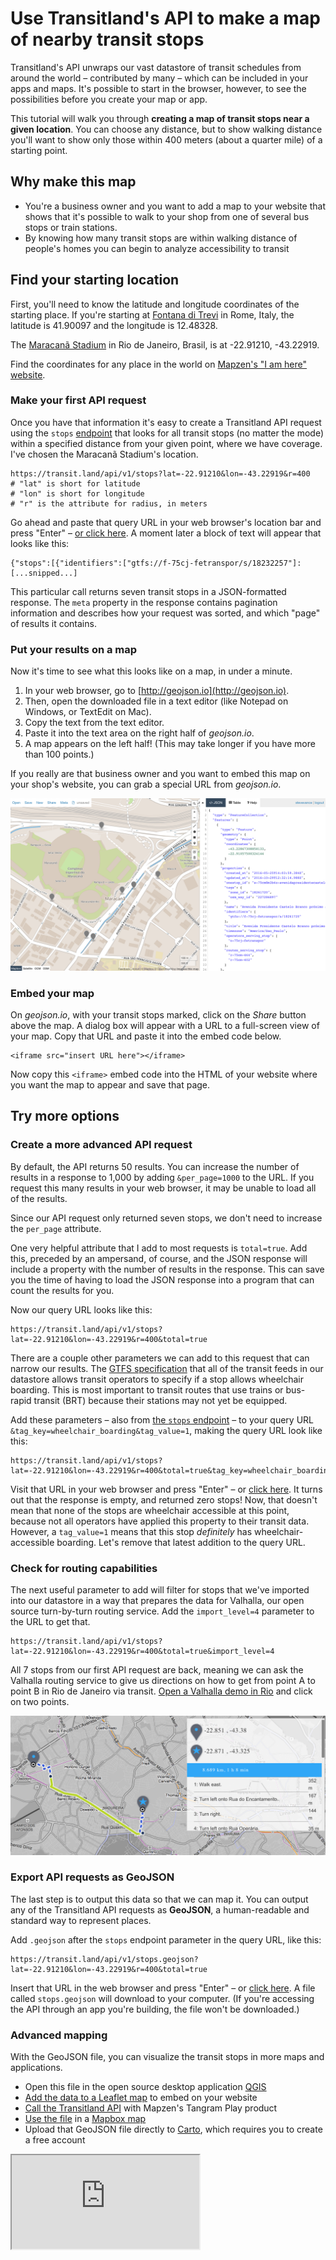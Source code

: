 # Use Transitland's API to make a map of nearby transit stops

Transitland's API unwraps our vast datastore of transit schedules from around the world – contributed by many – which can be included in your apps and maps. It's possible to start in the browser, however, to see the possibilities before you create your map or app. 

This tutorial will walk you through **creating a map of transit stops near a given location**. You can choose any distance, but to show walking distance you'll want to show only those within 400 meters (about a quarter mile) of a starting point. 

## Why make this map

- You're a business owner and you want to add a map to your website that shows that it's possible to walk to your shop from one of several bus stops or train stations. 
- By knowing how many transit stops are within walking distance of people's homes you can begin to analyze accessibility to transit

## Find your starting location

First, you'll need to know the latitude and longitude coordinates of the starting place. If you're starting at [Fontana di Trevi](http://www.openstreetmap.org/way/23322002#map=19/41.90097/12.48328) in Rome, Italy, the latitude is 41.90097 and the longitude is 12.48328. 

The [Maracanã Stadium](http://www.openstreetmap.org/relation/4587734#map=18/-22.91209/-43.23013) in Rio de Janeiro, Brasil, is at -22.91210, -43.22919. 

Find the coordinates for any place in the world on [Mapzen's "I am here" website](https://whosonfirst.mapzen.com/iamhere/#7/38.514/-98.320). 

### Make your first API request

Once you have that information it's easy to create a Transitland API request using the `stops` [endpoint](https://transit.land/documentation/datastore/api-endpoints.html) that looks for all transit stops (no matter the mode) within a specified distance from your given point, where we have coverage. I've chosen the Maracanã Stadium's location. 

````
https://transit.land/api/v1/stops?lat=-22.91210&lon=-43.22919&r=400
# "lat" is short for latitude
# "lon" is short for longitude
# "r" is the attribute for radius, in meters
````

Go ahead and paste that query URL in your web browser's location bar and press "Enter" – [or click here](https://transit.land/api/v1/stops?lat=-22.91210&lon=-43.22919&r=400). A moment later a block of text will appear that looks like this:

````
{"stops":[{"identifiers":["gtfs://f-75cj-fetranspor/s/18232257"]: [...snipped...]
````

This particular call returns seven transit stops in a JSON-formatted response. The `meta` property in the response contains pagination information and describes how your request was sorted, and which "page" of results it contains. 

### Put your results on a map

Now it's time to see what this looks like on a map, in under a minute. 

1. In your web browser, go to [http://geojson.io](http://geojson.io). 
2. Then, open the downloaded file in a text editor (like Notepad on Windows, or TextEdit on Mac). 
3. Copy the text from the text editor. 
4. Paste it into the text area on the right half of *geojson.io*.
5. A map appears on the left half! (This may take longer if you have more than 100 points.)

If you really are that business owner and you want to embed this map on your shop's website, you can grab a special URL from *geojson.io*. 

![screenshot of geojson.io](geojson-dot-io_screenshot.png "Showing API response with *geojson.io*")

### Embed your map
On *geojson.io*, with your transit stops marked, click on the *Share* button above the map. A dialog box will appear with a URL to a full-screen view of your map. Copy that URL and paste it into the embed code below. 

````
<iframe src="insert URL here"></iframe>
````

Now copy this `<iframe>` embed code into the HTML of your website where you want the map to appear and save that page. 

## Try more options

### Create a more advanced API request

By default, the API returns 50 results. You can increase the number of results in a response to 1,000 by adding `&per_page=1000` to the URL. If you request this many results in your web browser, it may be unable to load all of the results. 

Since our API request only returned seven stops, we don't need to increase the `per_page` attribute. 

One very helpful attribute that I add to most requests is `total=true`. Add this, preceded by an ampersand, of course, and the JSON response will include a property with the number of results in the response. This can save you the time of having to load the JSON response into a program that can count the results for you. 

Now our query URL looks like this:

````
https://transit.land/api/v1/stops?lat=-22.91210&lon=-43.22919&r=400&total=true
````

There are a couple other parameters we can add to this request that can narrow our results. The [GTFS specification](https://developers.google.com/transit/gtfs/reference/) that all of the transit feeds in our datastore allows transit operators to specify if a stop allows wheelchair boarding. This is most important to transit routes that use trains or bus-rapid transit (BRT) because their stations may not yet be equipped.

Add these parameters – also from [the `stops` endpoint](https://transit.land/documentation/datastore/api-endpoints.html) – to your query URL `&tag_key=wheelchair_boarding&tag_value=1`, making the query URL look like this:

````
https://transit.land/api/v1/stops?lat=-22.91210&lon=-43.22919&r=400&total=true&tag_key=wheelchair_boarding&tag_value=1
````

Visit that URL in your web browser and press "Enter" – or [click here](https://transit.land/api/v1/stops?lat=-22.91210&lon=-43.22919&r=400&total=true&tag_key=wheelchair_boarding&tag_value=1). It turns out that the response is empty, and returned zero stops! Now, that doesn't mean that none of the stops are wheelchair accessible at this point, because not all operators have applied this property to their transit data. However, a `tag_value=1` means that this stop *definitely* has wheelchair-accessible boarding. Let's remove that latest addition to the query URL. 

### Check for routing capabilities

The next useful parameter to add will filter for stops that we've imported into our datastore in a way that prepares the data for Valhalla, our open source turn-by-turn routing service. Add the `import_level=4` parameter to the URL to get that. 

````
https://transit.land/api/v1/stops?lat=-22.91210&lon=-43.22919&r=400&total=true&import_level=4
````

All 7 stops from our first API request are back, meaning we can ask the Valhalla routing service to give us directions on how to get from point A to point B in Rio de Janeiro via transit. [Open a Valhalla demo in Rio](http://valhalla.github.io/demos/routing/multimodal.html#loc=13,-22.914584812068586,-43.44649824378031) and click on two points. 

![screenshot of Valhalla routing in Rio de Janeiro](valhalla_routing_rio.png "Routing in Rio de Janeiro using Mapzen Valhalla")

### Export API requests as GeoJSON

The last step is to output this data so that we can map it. You can output any of the Transitland API requests as **GeoJSON**, a human-readable and standard way to represent places. 

Add `.geojson` after the `stops` endpoint parameter in the query URL, like this:

````
https://transit.land/api/v1/stops.geojson?lat=-22.91210&lon=-43.22919&r=400&total=true
````

Insert that URL in the web browser and press "Enter" – or [click here](https://transit.land/api/v1/stops.geojson?lat=-22.91210&lon=-43.22919&r=400&total=true). A file called `stops.geojson` will download to your computer. (If you're accessing the API through an app you're building, the file won't be downloaded.)

### Advanced mapping

With the GeoJSON file, you can visualize the transit stops in more maps and applications. 

- Open this file in the open source desktop application [QGIS](http://qgis.org)
- [Add the data to a Leaflet map](http://leafletjs.com/examples/geojson/) to embed on your website
- [Call the Transitland API](https://transit.land/news/2016/08/11/transit-in-rio-olympics-copy.html) with Mapzen's Tangram Play product
- [Use the file](https://www.mapbox.com/help/uploads/) in a [Mapbox map](https://www.mapbox.com/help/creating-new-map/)
- Upload that GeoJSON file directly to [Carto](https://carto.com/blog/github-geojson-and-cartodb/), which requires you to create a free account

<iframe src="http://bl.ocks.org/anonymous/raw/ee1f134355fd5a7e1a13a698b3d5f8b7/"></iframe>